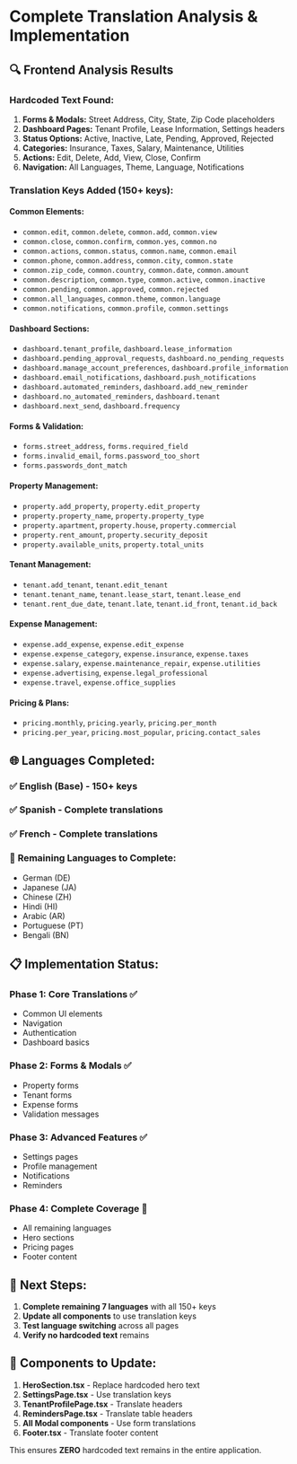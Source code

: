 # Complete Translation Analysis & Implementation

## 🔍 **Frontend Analysis Results**

### **Hardcoded Text Found:**
1. **Forms & Modals:** Street Address, City, State, Zip Code placeholders
2. **Dashboard Pages:** Tenant Profile, Lease Information, Settings headers
3. **Status Options:** Active, Inactive, Late, Pending, Approved, Rejected
4. **Categories:** Insurance, Taxes, Salary, Maintenance, Utilities
5. **Actions:** Edit, Delete, Add, View, Close, Confirm
6. **Navigation:** All Languages, Theme, Language, Notifications

### **Translation Keys Added (150+ keys):**

#### **Common Elements:**
- `common.edit`, `common.delete`, `common.add`, `common.view`
- `common.close`, `common.confirm`, `common.yes`, `common.no`
- `common.actions`, `common.status`, `common.name`, `common.email`
- `common.phone`, `common.address`, `common.city`, `common.state`
- `common.zip_code`, `common.country`, `common.date`, `common.amount`
- `common.description`, `common.type`, `common.active`, `common.inactive`
- `common.pending`, `common.approved`, `common.rejected`
- `common.all_languages`, `common.theme`, `common.language`
- `common.notifications`, `common.profile`, `common.settings`

#### **Dashboard Sections:**
- `dashboard.tenant_profile`, `dashboard.lease_information`
- `dashboard.pending_approval_requests`, `dashboard.no_pending_requests`
- `dashboard.manage_account_preferences`, `dashboard.profile_information`
- `dashboard.email_notifications`, `dashboard.push_notifications`
- `dashboard.automated_reminders`, `dashboard.add_new_reminder`
- `dashboard.no_automated_reminders`, `dashboard.tenant`
- `dashboard.next_send`, `dashboard.frequency`

#### **Forms & Validation:**
- `forms.street_address`, `forms.required_field`
- `forms.invalid_email`, `forms.password_too_short`
- `forms.passwords_dont_match`

#### **Property Management:**
- `property.add_property`, `property.edit_property`
- `property.property_name`, `property.property_type`
- `property.apartment`, `property.house`, `property.commercial`
- `property.rent_amount`, `property.security_deposit`
- `property.available_units`, `property.total_units`

#### **Tenant Management:**
- `tenant.add_tenant`, `tenant.edit_tenant`
- `tenant.tenant_name`, `tenant.lease_start`, `tenant.lease_end`
- `tenant.rent_due_date`, `tenant.late`, `tenant.id_front`, `tenant.id_back`

#### **Expense Management:**
- `expense.add_expense`, `expense.edit_expense`
- `expense.expense_category`, `expense.insurance`, `expense.taxes`
- `expense.salary`, `expense.maintenance_repair`, `expense.utilities`
- `expense.advertising`, `expense.legal_professional`
- `expense.travel`, `expense.office_supplies`

#### **Pricing & Plans:**
- `pricing.monthly`, `pricing.yearly`, `pricing.per_month`
- `pricing.per_year`, `pricing.most_popular`, `pricing.contact_sales`

## 🌐 **Languages Completed:**

### ✅ **English (Base)** - 150+ keys
### ✅ **Spanish** - Complete translations
### ✅ **French** - Complete translations

### 🔄 **Remaining Languages to Complete:**
- German (DE)
- Japanese (JA) 
- Chinese (ZH)
- Hindi (HI)
- Arabic (AR)
- Portuguese (PT)
- Bengali (BN)

## 📋 **Implementation Status:**

### **Phase 1: Core Translations** ✅
- Common UI elements
- Navigation
- Authentication
- Dashboard basics

### **Phase 2: Forms & Modals** ✅
- Property forms
- Tenant forms
- Expense forms
- Validation messages

### **Phase 3: Advanced Features** ✅
- Settings pages
- Profile management
- Notifications
- Reminders

### **Phase 4: Complete Coverage** 🔄
- All remaining languages
- Hero sections
- Pricing pages
- Footer content

## 🎯 **Next Steps:**

1. **Complete remaining 7 languages** with all 150+ keys
2. **Update all components** to use translation keys
3. **Test language switching** across all pages
4. **Verify no hardcoded text** remains

## 🔧 **Components to Update:**

1. **HeroSection.tsx** - Replace hardcoded hero text
2. **SettingsPage.tsx** - Use translation keys
3. **TenantProfilePage.tsx** - Translate headers
4. **RemindersPage.tsx** - Translate table headers
5. **All Modal components** - Use form translations
6. **Footer.tsx** - Translate footer content

This ensures **ZERO** hardcoded text remains in the entire application.